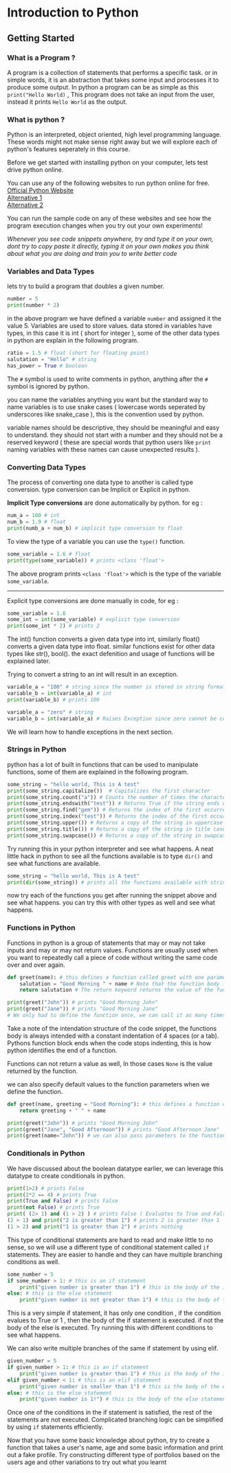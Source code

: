 # Introduction to Python

## Getting Started

### What is a Program ?

A program is a collection of statements that performs a specific task. or in simple words, it is an abstraction that takes some input and processes it to produce some output.
In python a program can be as simple as this `print("Hello World)` , This program does not take an input from the user, instead it prints `Hello World` as the output.

### What is python ?

Python is an interpreted, object oriented, high level programming language. These words might not make sense right away but we will explore each of python's features seperately in this course.

Before we get started with installing python on your computer, lets test drive python online.

You can use any of the following websites to run python online for free.  
[Official Python Website](https://www.python.org/shell/)  
[Alternative 1](https://www.online-python.com/)  
[Alternative 2](https://www.programiz.com/python-programming/online-compiler/)

You can run the sample code on any of these websites and see how the program execution changes when you try out your own experiments!

_Whenever you see code snippets anywhere, try and type it on your own, dont try to copy paste it directly, typing it on your own makes you think about what you are doing and train you to write better code_

### Variables and Data Types

lets try to build a program that doubles a given number.

```python
number = 5
print(number * 2)
```

in the above program we have defined a variable `number` and assigned it the value 5. Variables are used to store values. data stored in variables have types, in this case it is int ( short for integer ), some of the other data types in python are explain in the following program.

```python
ratio = 1.5 # float (short for floating point)
salutation = "Hello" # string
has_power = True # boolean
```

The `#` symbol is used to write comments in python, anything after the `#` symbol is ignored by python.

you can name the variables anything you want but the standard way to name variables is to use snake cases ( lowercase words seperated by underscores like snake_case ), this is the convention used by python.

variable names should be descriptive, they should be meaningful and easy to understand. they should not start with a number and they should not be a reserved keyword ( these are special words that python users like `print` naming variables with these names can cause unexpected results ).

### Converting Data Types

The process of converting one data type to another is called type conversion. type conversion can be Implicit or Explicit in python.

**Implicit Type conversions** are done automatically by python. for eg :

```python
num_a = 100 # int
num_b = 1.9 # float
print(numb_a + num_b) # implicit type conversion to float
```

To view the type of a variable you can use the `type()` function.

```python
some_variable = 1.6 # float
print(type(some_variable)) # prints <class 'float'>
```

The above program prints `<class 'float'>` which is the type of the variable `some_variable`.

---

Explicit type conversions are done manually in code, for eg :

```python
some_variable = 1.6
some_int = int(some_variable) # explicit type conversion
print(some_int * 2) # prints 2
```

The int() function converts a given data type into int, similarly float() converts a given data type into float.
similar functions exist for other data types like str(), bool(). the exact defenition and usage of functions will be explained later.

Trying to convert a string to an int will result in an exception.

```python
variable_a = "100" # string since the number is stored in string format
variable_b = int(variable_a) # int
print(variable_b) # prints 100
```

```python
variable_a = "zero" # string
variable_b = int(variable_a) # Raises Exception since zero cannot be converted to int
```

We will learn how to handle exceptions in the next section.

### Strings in Python

python has a lot of built in functions that can be used to manipulate functions, some of them are explained in the following program.

```python
some_string = "hello world, This is A test"
print(some_string.capitalize())  # Capitalizes the first character
print(some_string.count("a")) # Counts the number of times the character "a" occurs in the string
print(some_string.endswith("test")) # Returns True if the string ends with the substring "test"
print(some_string.find("gem")) # Returns the index of the first occurrence of the substring "gem" and -1 if it does not exist.
print(some_string.index("test")) # Returns the index of the first occurrence of the substring "test" and raises an exception if it does not exist.
print(some_string.upper()) # Returns a copy of the string in uppercase
print(some_string.title()) # Returns a copy of the string in title case
print(some_string.swapcase()) # Returns a copy of the string in swapcase
```

Try running this in your python interpreter and see what happens. A neat little hack in python to see all the functions available is to type `dir()` and see what functions are available.

```python
some_string = "hello world, This is A test"
print(dir(some_string)) # prints all the functions available with strings
```

now try each of the functions you get after running the snippet above and see what happens. you can try this with other types as well and see what happens.

### Functions in Python

Functions in python is a group of statements that may or may not take inputs and may or may not return values. Functions are usually used when you want to repeatedly call a piece of code without writing the same code over and over again.

```python
def greet(name): # this defines a function called greet with one parameter called name
    salutation = "Good Morning " + name # Note that the function body is indented, this is how python identifies the start of a python function
    return salutation # The return keyword returns the value of the function to the caller

print(greet("John")) # prints "Good Morning John"
print(greet("Jane")) # prints "Good Morning Jane"
# We only had to define the function once, we can call it as many times as we want
```

Take a note of the intendation structure of the code snippet, the functions body is always intended with a constant indentation of 4 spaces (or a tab).
Pythons function block ends when the code stops indenting, this is how python identifies the end of a function.

Functions can not return a value as well, In those cases `None` is the value returned by the function.

we can also specify default values to the function parameters when we define the function.

```python
def greet(name, greeting = "Good Morning"): # this defines a function called greet with two parameters called name and greeting
    return greeting + " " + name

print(greet("John")) # prints "Good Morning John"
print(greet("Jane", "Good Afternoon")) # prints "Good Afternoon Jane"
print(greet(name="John")) # we can also pass parameters to the function by name, that way we can change the order of the parameters

```

### Conditionals in Python

We have discussed about the boolean datatype earlier, we can leverage this datatype to create conditionals in python.

```python
print(1>2) # prints False
print(2*2 == 4) # prints True
print(True and False) # prints False
print(not False) # prints True
print( (2> 1) and (1 > 2) ) # prints False ( Evaluates to True and False )
(2 > 1) and print("2 is greater than 1") # prints 2 is greater than 1
(1 > 2) and print("1 is greater than 2") # prints nothing
```

This type of conditional statements are hard to read and make little to no sense, so we will use a different type of conditional statement called `if` statements. They are easier to handle and they can have multiple branching conditions as well.

```python
some_number = 5
if some_number > 1: # this is an if statement
    print("given number is greater than 1") # this is the body of the if statement
else: # this is the else statement
    print("given number is not greater than 1") # this is the body of the else statement
```

This is a very simple if statement, it has only one condition , if the condition evalues to True or 1 , then the body of the if statement is executed. if not the body of the else is executed. Try running this with different conditions to see what happens.

We can also write multiple branches of the same if statement by using elif.

```python
given_number = 5
if given_number > 1: # this is an if statement
    print("given number is greater than 1") # this is the body of the if statement
elif given_number < 1: # this is an elif statement
    print("given number is smaller than 1") # this is the body of the elif statement
else: # this is the else statement
    print("given number is 1!") # this is the body of the else statement
```

Once one of the conditions in the if statement is satisfied, the rest of the statements are not executed. Complicated branching logic can be simplified by using `if` statements efficiently.

Now that you have some basic knowledge about python, try to create a function that takes a user's name, age and some basic information and print out a fake profile. Try constructing different type of portfolios based on the users age and other variations to try out what you learnt

